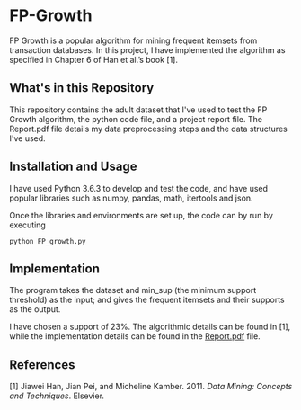 # FP-Growth
FP Growth is a popular algorithm for mining frequent itemsets from transaction databases. In this project, I have implemented the algorithm as specified in Chapter 6 of Han et al.’s book [1].

## What's in this Repository
This repository contains the adult dataset that I've used to test the FP Growth algorithm, the python code file, and a project report file. The Report.pdf file details my data preprocessing steps and the data structures I've used.

## Installation and Usage
I have used Python 3.6.3 to develop and test the code, and have used popular libraries such as numpy, pandas, math, itertools and json.

Once the libraries and environments are set up, the code can by run by executing 

```
python FP_growth.py
```

## Implementation

The program takes the dataset and min_sup (the minimum support threshold) as the input; and gives the frequent itemsets and their supports as the output. 

I have chosen a support of 23%. The algorithmic details can be found in [1], while the implementation details can be found in the [Report.pdf](https://github.com/raiyan1102006/Apriori/blob/master/Report.pdf) file.

## References
[1] Jiawei Han, Jian Pei, and Micheline Kamber. 2011. *Data Mining: Concepts and Techniques*. Elsevier.

